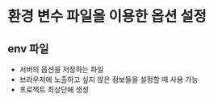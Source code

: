 # 환경 변수 파일을 이용한 옵션 설정
## env 파일
- 서버의 옵션을 저장하는 파일
- 브라우저에 노출하고 싶지 않은 정보들을 설정할 때 사용 가능
- 프로젝트 최상단에 생성